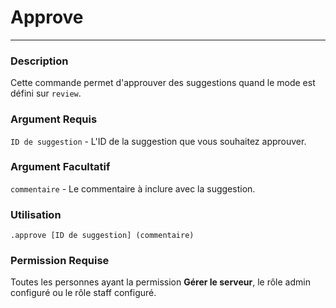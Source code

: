 # Approve
---
### Description
Cette commande permet d'approuver des suggestions quand le mode est défini sur ``review``.
### Argument Requis
`ID de suggestion` - L'ID de la suggestion que vous souhaitez approuver.
### Argument Facultatif
`commentaire` - Le commentaire à inclure avec la suggestion.
### Utilisation
```
.approve [ID de suggestion] (commentaire)
```
### Permission Requise
Toutes les personnes ayant la permission **Gérer le serveur**, le rôle admin configuré ou le rôle staff configuré.
